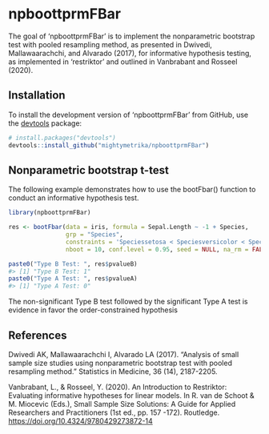 
<!-- README.md is generated from README.Rmd. Please edit that file -->

# npboottprmFBar

<!-- badges: start -->
<!-- badges: end -->

The goal of ‘npboottprmFBar’ is to implement the nonparametric bootstrap
test with pooled resampling method, as presented in Dwivedi,
Mallawaarachchi, and Alvarado (2017), for informative hypothesis
testing, as implemented in ‘restriktor’ and outlined in Vanbrabant and
Rosseel (2020).

## Installation

To install the development version of ‘npboottprmFBar’ from GitHub, use
the [devtools](https://devtools.r-lib.org/) package:

``` r
# install.packages("devtools")
devtools::install_github("mightymetrika/npboottprmFBar")
```

## Nonparametric bootstrap t-test

The following example demonstrates how to use the bootFbar() function to
conduct an informative hypothesis test.

``` r
library(npboottprmFBar)

res <- bootFbar(data = iris, formula = Sepal.Length ~ -1 + Species,
                grp = "Species",
                constraints = 'Speciessetosa < Speciesversicolor < Speciesvirginica',
                nboot = 10, conf.level = 0.95, seed = NULL, na_rm = FALSE)

paste0("Type B Test: ", res$pvalueB)
#> [1] "Type B Test: 1"
paste0("Type A Test: ", res$pvalueA)
#> [1] "Type A Test: 0"
```

The non-significant Type B test followed by the significant Type A test
is evidence in favor the order-constrained hypothesis

## References

Dwivedi AK, Mallawaarachchi I, Alvarado LA (2017). “Analysis of small
sample size studies using nonparametric bootstrap test with pooled
resampling method.” Statistics in Medicine, 36 (14), 2187-2205.

Vanbrabant, L., & Rosseel, Y. (2020). An Introduction to Restriktor:
Evaluating informative hypotheses for linear models. In R. van de Schoot
& M. Miocevic (Eds.), Small Sample Size Solutions: A Guide for Applied
Researchers and Practitioners (1st ed., pp. 157 -172). Routledge.
<https://doi.org/10.4324/9780429273872-14>
